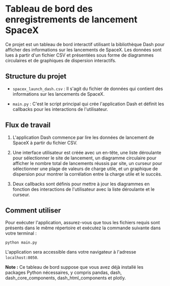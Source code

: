# Tableau de bord des enregistrements de lancement SpaceX

Ce projet est un tableau de bord interactif utilisant la bibliothèque Dash pour afficher des informations sur les lancements de SpaceX. Les données sont lues à partir d'un fichier CSV et présentées sous forme de diagrammes circulaires et de graphiques de dispersion interactifs.

## Structure du projet

- `spacex_launch_dash.csv` : Il s'agit du fichier de données qui contient des informations sur les lancements de SpaceX. 

- `main.py` : C'est le script principal qui crée l'application Dash et définit les callbacks pour les interactions de l'utilisateur.

## Flux de travail

1. L'application Dash commence par lire les données de lancement de SpaceX à partir du fichier CSV.

2. Une interface utilisateur est créée avec un en-tête, une liste déroulante pour sélectionner le site de lancement, un diagramme circulaire pour afficher le nombre total de lancements réussis par site, un curseur pour sélectionner une plage de valeurs de charge utile, et un graphique de dispersion pour montrer la corrélation entre la charge utile et le succès.

3. Deux callbacks sont définis pour mettre à jour les diagrammes en fonction des interactions de l'utilisateur avec la liste déroulante et le curseur.

## Comment utiliser

Pour exécuter l'application, assurez-vous que tous les fichiers requis sont présents dans le même répertoire et exécutez la commande suivante dans votre terminal :

```
python main.py
```

L'application sera accessible dans votre navigateur à l'adresse `localhost:8050`.

**Note :** Ce tableau de bord suppose que vous avez déjà installé les packages Python nécessaires, y compris pandas, dash, dash_core_components, dash_html_components et plotly.

